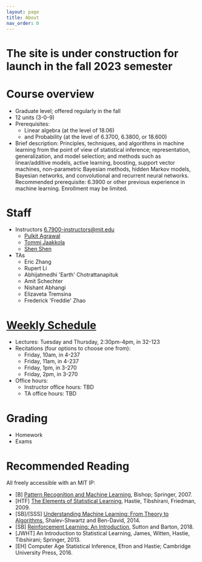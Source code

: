```yaml
---
layout: page
title: About
nav_order: 0
---
```


# The site is under construction for launch in the fall 2023 semester

# Course overview

- Graduate level; offered regularly in the fall
- 12 units (3-0-9)
- Prerequisites:
  - Linear algebra (at the level of 18.06)
  - and Probability (at the level of 6.3700, 6.3800, or 18.600)
- Brief description: Principles, techniques, and algorithms in machine learning from the point of view of statistical inference; representation, generalization, and model selection; and methods such as linear/additive models, active learning, boosting, support vector machines, non-parametric Bayesian methods, hidden Markov models, Bayesian networks, and convolutional and recurrent neural networks. Recommended prerequisite: 6.3900 or other previous experience in machine learning. Enrollment may be limited.

# Staff

- Instructors 6.7900-instructors@mit.edu
  - [Pulkit Agrawal](https://people.csail.mit.edu/pulkitag/)
  - [Tommi Jaakkola](https://people.csail.mit.edu/tommi/)
  - [Shen Shen](https://shenshen.mit.edu)
- TAs
  - Eric Zhang
  - Rupert Li
  - Abhijatmedhi 'Earth' Chotrattanapituk
  - Amit Schechter
  - Nishant Abhangi
  - Elizaveta Tremsina
  - Frederick 'Freddie' Zhao

# [Weekly Schedule](/schedule)

- Lectures: Tuesday and Thursday, 2:30pm-4pm, in 32-123
- Recitations (four options to choose one from):
  - Friday, 10am, in 4-237
  - Friday, 11am, in 4-237
  - Friday, 1pm, in 3-270
  - Friday, 2pm, in 3-270
- Office hours:
  - Instructor office hours: TBD
  - TA office hours: TBD

# Grading

- Homework
- Exams

# Recommended Reading

All freely accessible with an MIT IP:

- [B] [Pattern Recognition and Machine Learning](https://www.microsoft.com/en-us/research/uploads/prod/2006/01/Bishop-Pattern-Recognition-and-Machine-Learning-2006.pdf), Bishop; Springer, 2007.
- [HTF] [The Elements of Statistical Learning](https://hastie.su.domains/ElemStatLearn/), Hastie, Tibshirani, Friedman, 2009.
- [SB]/[SSS] [Understanding Machine Learning: From Theory to Algorithms](http://www.cs.huji.ac.il/~shais/UnderstandingMachineLearning), Shalev-Shwartz and Ben-David, 2014.
- [SB] [Reinforcement Learning: An Introduction](http://incompleteideas.net/book/RLbook2020trimmed.pdf), Sutton and Barton, 2018.
- [JWHT] An Introduction to Statistical Learning, James, Witten, Hastie, Tibshirani; Springer, 2013.
- [EH] Computer Age Statistical Inference, Efron and Hastie; Cambridge University Press, 2016.

